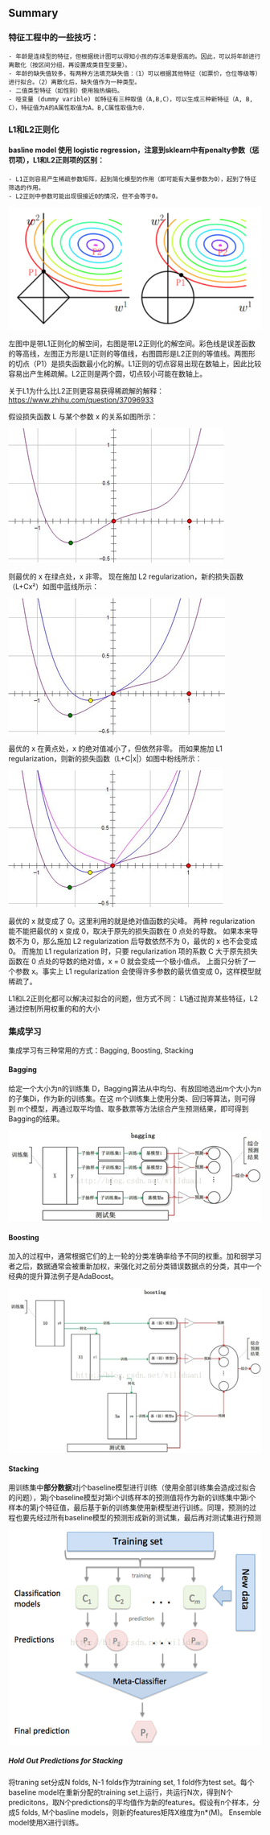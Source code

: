 ## Summary

### 特征工程中的一些技巧：
	- 年龄是连续型的特征，但根据统计图可以得知小孩的存活率是很高的。因此，可以将年龄进行离散化（按区间分组，再设置成类目型变量）。
	- 年龄的缺失值较多，有两种方法填充缺失值：（1）可以根据其他特征（如票价，仓位等级等）进行拟合。（2）离散化后，缺失值作为一种类型。
	- 二值类型特征（如性别）使用独热编码。
	- 哑变量 (dummy varible) 如特征有三种取值（A,B,C），可以生成三种新特征（A, B, C），特征值为A的A属性取值为A，B,C属性取值为0.

### L1和L2正则化
#### basline model 使用 logistic regression，注意到sklearn中有penalty参数（惩罚项），L1和L2正则项的区别：
	- L1正则容易产生稀疏参数矩阵，起到简化模型的作用（即可能有大量参数为0），起到了特征筛选的作用。
	- L2正则中参数可能出现很接近0的情况，但不会等于0。

![image](https://github.com/HenryYuen128/Kaggle-Competition/blob/master/pic/l1andl2.png)

左图中是带L1正则化的解空间，右图是带L2正则化的解空间。彩色线是误差函数的等高线，左图正方形是L1正则的等值线，右图圆形是L2正则的等值线。两图形的切点（P1）是损失函数最小化的解。L1正则的切点容易出现在数轴上，因此比较容易出产生稀疏解。L2正则是两个圆，切点较小可能在数轴上。

关于L1为什么比L2正则更容易获得稀疏解的解释：
https://www.zhihu.com/question/37096933

假设损失函数 L 与某个参数 x 的关系如图所示：

![image](https://github.com/HenryYuen128/Kaggle-Competition/blob/master/pic/costFunction.jpeg)

则最优的 x 在绿点处，x 非零。
现在施加 L2 regularization，新的损失函数（L+Cx²）如图中蓝线所示：

![image](https://github.com/HenryYuen128/Kaggle-Competition/blob/master/pic/l2%20regularization.jpeg)

最优的 x 在黄点处，x 的绝对值减小了，但依然非零。
而如果施加 L1 regularization，则新的损失函数（L+C|x|）如图中粉线所示：

![image](https://github.com/HenryYuen128/Kaggle-Competition/blob/master/pic/l1%20regularization.jpeg)

最优的 x 就变成了 0。这里利用的就是绝对值函数的尖峰。
两种 regularization 能不能把最优的 x 变成 0，取决于原先的损失函数在 0 点处的导数。
如果本来导数不为 0，那么施加 L2 regularization 后导数依然不为 0，最优的 x 也不会变成 0。
而施加 L1 regularization 时，只要 regularization 项的系数 C 大于原先损失函数在 0 点处的导数的绝对值，x = 0 就会变成一个极小值点。
上面只分析了一个参数 x。事实上 L1 regularization 会使得许多参数的最优值变成 0，这样模型就稀疏了。

L1和L2正则化都可以解决过拟合的问题，但方式不同：
L1通过抛弃某些特征，L2通过控制所用权重的和的大小

### 集成学习
集成学习有三种常用的方式：Bagging, Boosting, Stacking

#### Bagging
给定一个大小为n的训练集 D，Bagging算法从中均匀、有放回地选出m个大小为n的子集Di，作为新的训练集。在这 m个训练集上使用分类、回归等算法，则可得到 m个模型，再通过取平均值、取多数票等方法综合产生预测结果，即可得到Bagging的结果。

![image](https://github.com/HenryYuen128/Kaggle-Competition/blob/master/pic/bagging.jpg)

#### Boosting
加入的过程中，通常根据它们的上一轮的分类准确率给予不同的权重。加和弱学习者之后，数据通常会被重新加权，来强化对之前分类错误数据点的分类，其中一个经典的提升算法例子是AdaBoost。

![image](https://github.com/HenryYuen128/Kaggle-Competition/blob/master/pic/boosting.jpg)

#### Stacking
用训练集中**部分数据**对j个baseline模型进行训练（使用全部训练集会造成过拟合的问题），第j个baseline模型对第i个训练样本的预测值将作为新的训练集中第i个样本的第j个特征值，最后基于新的训练集使用新模型进行训练。同理，预测的过程也要先经过所有baseline模型的预测形成新的测试集，最后再对测试集进行预测

![image](https://github.com/HenryYuen128/Kaggle-Competition/blob/master/pic/stacking.png)

##### Hold Out Predictions for Stacking
将traning set分成N folds, N-1 folds作为training set, 1 fold作为test set。每个baseline model在重新分配的training set上运行，共运行N次，得到N个predicitons，取N个predictions的平均值作为新的features。假设有n个样本，分成5 folds, M个basline models，则新的features矩阵X维度为n*(M)。 Ensemble model使用X进行训练。
